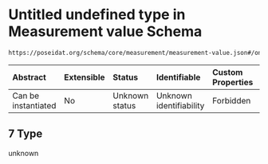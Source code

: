 # Untitled undefined type in Measurement value Schema

```txt
https://poseidat.org/schema/core/measurement/measurement-value.json#/oneOf/7
```



| Abstract            | Extensible | Status         | Identifiable            | Custom Properties | Additional Properties | Access Restrictions | Defined In                                                                                        |
| :------------------ | :--------- | :------------- | :---------------------- | :---------------- | :-------------------- | :------------------ | :------------------------------------------------------------------------------------------------ |
| Can be instantiated | No         | Unknown status | Unknown identifiability | Forbidden         | Allowed               | none                | [measurement-value.json*](schemas/core/measurement/measurement-value.json "open original schema") |

## 7 Type

unknown
